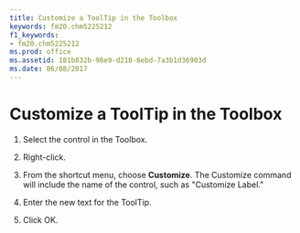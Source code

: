 ```yaml
---
title: Customize a ToolTip in the Toolbox
keywords: fm20.chm5225212
f1_keywords:
- fm20.chm5225212
ms.prod: office
ms.assetid: 181b832b-96e9-d218-6ebd-7a3b1d36903d
ms.date: 06/08/2017
---
```



# Customize a ToolTip in the Toolbox




1. Select the control in the Toolbox.
    
2. Right-click.
    
3. From the shortcut menu, choose  **Customize**. The Customize command will include the name of the control, such as "Customize Label."
    
4. Enter the new text for the ToolTip.
    
5. Click OK.
    




